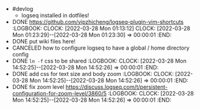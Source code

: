 - #devlog
	- logseq installed in dotfiles!
- DONE https://github.com/vipzhicheng/logseq-plugin-vim-shortcuts
  :LOGBOOK:
  CLOCK: [2022-03-28 Mon 01:13:12]
  CLOCK: [2022-03-28 Mon 01:23:29]--[2022-03-28 Mon 01:23:30] =>  00:00:01
  :END:
- DONE put wiki files here!
- CANCELED how to configure logseq to have a global / home directory config
- DONE `ln -f` css to be shared
  :LOGBOOK:
  CLOCK: [2022-03-28 Mon 14:52:25]--[2022-03-28 Mon 14:52:26] =>  00:00:01
  :END:
- DONE add css for text size and body zoom
  :LOGBOOK:
  CLOCK: [2022-03-28 Mon 14:52:25]--[2022-03-28 Mon 14:52:26] =>  00:00:01
  :END:
- DONE fix zoom level https://discuss.logseq.com/t/persistent-configuration-for-zoom-level/3860/5
  :LOGBOOK:
  CLOCK: [2022-03-28 Mon 14:52:25]--[2022-03-28 Mon 14:52:26] =>  00:00:01
  :END: